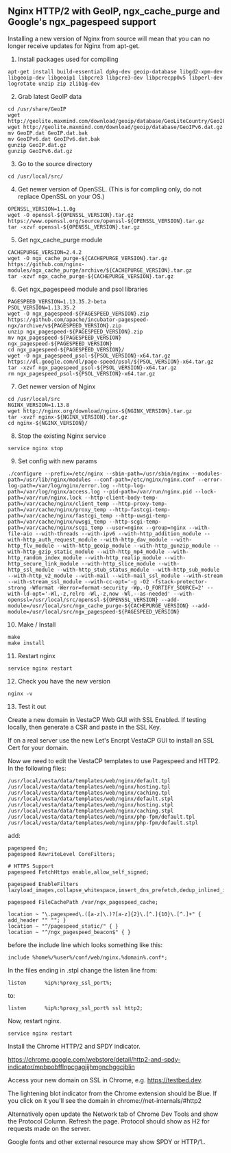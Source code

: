## Nginx HTTP/2 with GeoIP, ngx_cache_purge and Google's ngx_pagespeed support

Installing a new version of Nginx from source will mean that you can no longer receive updates for Nginx from apt-get.

1. Install packages used for compiling
```
apt-get install build-essential dpkg-dev geoip-database libgd2-xpm-dev libgeoip-dev libgeoip1 libpcre3 libpcre3-dev libpcrecpp0v5 libperl-dev logrotate unzip zip zlib1g-dev
```
2. Grab latest GeoIP data
```
cd /usr/share/GeoIP  
wget http://geolite.maxmind.com/download/geoip/database/GeoLiteCountry/GeoIP.dat.gz  
wget http://geolite.maxmind.com/download/geoip/database/GeoIPv6.dat.gz  
mv GeoIP.dat GeoIP.dat.bak  
mv GeoIPv6.dat GeoIPv6.dat.bak
gunzip GeoIP.dat.gz  
gunzip GeoIPv6.dat.gz
```
3. Go to the source directory
```
cd /usr/local/src/
```
4. Get newer version of OpenSSL. (This is for compling only, do not replace OpenSSL on your OS.)
```
OPENSSL_VERSION=1.1.0g
wget -O openssl-${OPENSSL_VERSION}.tar.gz https://www.openssl.org/source/openssl-${OPENSSL_VERSION}.tar.gz
tar -xzvf openssl-${OPENSSL_VERSION}.tar.gz
```
5. Get ngx_cache_purge module
```
CACHEPURGE_VERSION=2.4.2
wget -O ngx_cache_purge-${CACHEPURGE_VERSION}.tar.gz https://github.com/nginx-modules/ngx_cache_purge/archive/${CACHEPURGE_VERSION}.tar.gz
tar -xzvf ngx_cache_purge-${CACHEPURGE_VERSION}.tar.gz
```
6. Get ngx_pagespeed module and psol libraries
```
PAGESPEED_VERSION=1.13.35.2-beta
PSOL_VERSION=1.13.35.2
wget -O ngx_pagespeed-${PAGESPEED_VERSION}.zip https://github.com/apache/incubator-pagespeed-ngx/archive/v${PAGESPEED_VERSION}.zip
unzip ngx_pagespeed-${PAGESPEED_VERSION}.zip
mv ngx_pagespeed-${PAGESPEED_VERSION} ngx_pagespeed-${PAGESPEED_VERSION}
cd ngx_pagespeed-${PAGESPEED_VERSION}/
wget -O ngx_pagespeed_psol-${PSOL_VERSION}-x64.tar.gz https://dl.google.com/dl/page-speed/psol/${PSOL_VERSION}-x64.tar.gz
tar -xzvf ngx_pagespeed_psol-${PSOL_VERSION}-x64.tar.gz
rm ngx_pagespeed_psol-${PSOL_VERSION}-x64.tar.gz
```
7. Get newer version of Nginx
```
cd /usr/local/src  
NGINX_VERSION=1.13.8
wget http://nginx.org/download/nginx-${NGINX_VERSION}.tar.gz  
tar -xvzf nginx-${NGINX_VERSION}.tar.gz  
cd nginx-${NGINX_VERSION}/
```
8. Stop the existing Nginx service
```
service nginx stop
```
9. Set config with new params
```
./configure --prefix=/etc/nginx --sbin-path=/usr/sbin/nginx --modules-path=/usr/lib/nginx/modules --conf-path=/etc/nginx/nginx.conf --error-log-path=/var/log/nginx/error.log --http-log-path=/var/log/nginx/access.log --pid-path=/var/run/nginx.pid --lock-path=/var/run/nginx.lock --http-client-body-temp-path=/var/cache/nginx/client_temp --http-proxy-temp-path=/var/cache/nginx/proxy_temp --http-fastcgi-temp-path=/var/cache/nginx/fastcgi_temp --http-uwsgi-temp-path=/var/cache/nginx/uwsgi_temp --http-scgi-temp-path=/var/cache/nginx/scgi_temp --user=nginx --group=nginx --with-file-aio --with-threads --with-ipv6 --with-http_addition_module --with-http_auth_request_module --with-http_dav_module --with-http_flv_module --with-http_geoip_module --with-http_gunzip_module --with-http_gzip_static_module --with-http_mp4_module --with-http_random_index_module --with-http_realip_module --with-http_secure_link_module --with-http_slice_module --with-http_ssl_module --with-http_stub_status_module --with-http_sub_module --with-http_v2_module --with-mail --with-mail_ssl_module --with-stream --with-stream_ssl_module --with-cc-opt='-g -O2 -fstack-protector-strong -Wformat -Werror=format-security -Wp,-D_FORTIFY_SOURCE=2' --with-ld-opt='-Wl,-z,relro -Wl,-z,now -Wl,--as-needed' --with-openssl=/usr/local/src/openssl-${OPENSSL_VERSION} --add-module=/usr/local/src/ngx_cache_purge-${CACHEPURGE_VERSION} --add-module=/usr/local/src/ngx_pagespeed-${PAGESPEED_VERSION}
```
10. Make / Install
```
make
make install
```
11. Restart nginx
```
service nginx restart
```
12. Check you have the new version
```
nginx -v
```
13. Test it out

Create a new domain in VestaCP Web GUI with SSL Enabled.
If testing locally, then generate a CSR and paste in the SSL Key.

If on a real server use the new Let's Encrpt VestaCP GUI to install an SSL Cert for your domain.

Now we need to edit the VestaCP templates to use Pagespeed and HTTP2.
In the following files:
```
/usr/local/vesta/data/templates/web/nginx/default.tpl
/usr/local/vesta/data/templates/web/nginx/hosting.tpl
/usr/local/vesta/data/templates/web/nginx/caching.tpl
/usr/local/vesta/data/templates/web/nginx/default.stpl
/usr/local/vesta/data/templates/web/nginx/hosting.stpl
/usr/local/vesta/data/templates/web/nginx/caching.stpl
/usr/local/vesta/data/templates/web/nginx/php-fpm/default.tpl
/usr/local/vesta/data/templates/web/nginx/php-fpm/default.stpl
```
add:
```
pagespeed On;
pagespeed RewriteLevel CoreFilters;

# HTTPS Support
pagespeed FetchHttps enable,allow_self_signed;

pagespeed EnableFilters lazyload_images,collapse_whitespace,insert_dns_prefetch,dedup_inlined_images,defer_javascript,pedantic,trim_urls,sprite_images,extend_cache_pdfs,remove_comments,resize_mobile_images,inline_preview_images,insert_image_dimensions,convert_to_webp_lossless,local_storage_cache,inline_google_font_css,prioritize_critical_css,rewrite_style_attributes,move_css_to_head,move_css_above_scripts,outline_javascript,outline_css,combine_heads;

pagespeed FileCachePath /var/ngx_pagespeed_cache;

location ~ "\.pagespeed\.([a-z]\.)?[a-z]{2}\.[^.]{10}\.[^.]+" { add_header "" ""; }
location ~ "^/pagespeed_static/" { }
location ~ "^/ngx_pagespeed_beacon$" { }
```
before the include line which looks something like this:
```
include %home%/%user%/conf/web/nginx.%domain%.conf*;
```
In the files ending in .stpl change the listen line from:
```
listen      %ip%:%proxy_ssl_port%;
```
to:
```
listen      %ip%:%proxy_ssl_port% ssl http2;
```
Now, restart nginx.
```
service nginx restart
```
Install the Chrome HTTP/2 and SPDY indicator.

https://chrome.google.com/webstore/detail/http2-and-spdy-indicator/mpbpobfflnpcgagjijhmgnchggcjblin

Access your new domain on SSL in Chrome, e.g. https://testbed.dev.

The lightening blot indicator from the Chrome extension should be Blue. If you click on it you'll see the domain in chrome://net-internals/#http2

Alternatively open update the Network tab of Chrome Dev Tools and show the Protocol Column. Refresh the page. Protocol should show as H2 for requests made on the server.

Google fonts and other external resource may show SPDY or HTTP/1..
